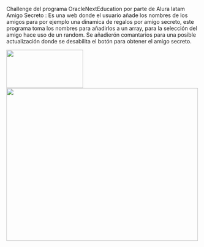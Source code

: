 Challenge del programa OracleNextEducation por parte de Alura latam
Amigo Secreto : Es una web donde el usuario añade los nombres de los amigos para por ejemplo una dinamica de regalos por amigo secreto, este programa 
  toma los nombres para añadirlos a un array, para la selección del amigo hace uso de un random.
  Se añadierón comantarios para una posible actualización donde se desabilita el botón para obtener el amigo secreto.

<img src="https://logos-world.net/wp-content/uploads/2023/02/JavaScript-Symbol.png" width="200" height="100">
<img src="[https://raw.githubusercontent.com/joshuaFrias95/Encriptador-Alura-Oracle-ONE/main/img/readme/aluraoracle.png](https://gonadr09.github.io/Portafolio-Alura/assets/3-oracle-alura.png)" width="500" height="400">

